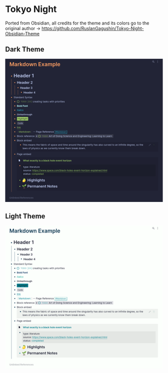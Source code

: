 
# Tokyo Night
Ported from Obsidian, all credits for the theme and its colors go to the original author -> https://github.com/RuslanGagushin/Tokyo-Night-Obsidian-Theme

## Dark Theme
![](tokyo-night.png)

## Light Theme
![](tokyo-day.png)
